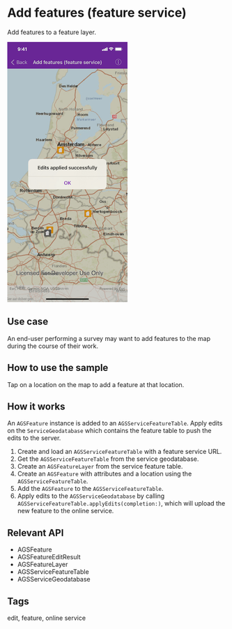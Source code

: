 # Add features (feature service)

Add features to a feature layer.

![Add features (feature service) sample](add-features-feature-service.png)

## Use case

An end-user performing a survey may want to add features to the map during the course of their work.

## How to use the sample

Tap on a location on the map to add a feature at that location.

## How it works

An `AGSFeature` instance is added to an `AGSServiceFeatureTable`. Apply edits on the `ServiceGeodatabase` which contains the feature table to push the edits to the server.

1. Create and load an `AGSServiceFeatureTable` with a feature service URL.
2. Get the `AGSServiceFeatureTable` from the service geodatabase.
3. Create an `AGSFeatureLayer` from the service feature table.
4. Create an `AGSFeature` with attributes and a location using the `AGSServiceFeatureTable`.
5. Add the `AGSFeature` to the `AGSServiceFeatureTable`.
6. Apply edits to the `AGSServiceGeodatabase` by calling `AGSServiceFeatureTable.applyEdits(completion:)`, which will upload the new feature to the online service.

## Relevant API

* AGSFeature
* AGSFeatureEditResult
* AGSFeatureLayer
* AGSServiceFeatureTable
* AGSServiceGeodatabase

## Tags

edit, feature, online service
